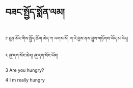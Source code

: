 # བཟང་སྤྱོད་སྨོན་ལམ།


༡  ཐུན་མོང་གིས་སྤྱོད་ཆོག མེད་ཀ ལགས་སོ། ག་རེ་བྱས་ནས་བྱུས་གཏོགས་ཡོད་མ་རེད། 


༢  ཞུ་དག་སོང་མེད། ཞུ་དག་སོང་ཡོད། 

3 Are you hungry?

4 I m really hungry

